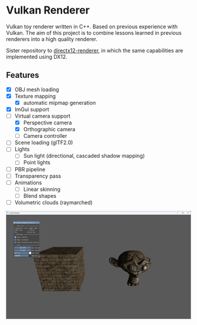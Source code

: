 # Vulkan Renderer

Vulkan toy renderer written in C++. Based on previous experience with Vulkan.
The aim of this project is to combine lessons learned in previous renderers into a high quality renderer.

Sister repository to [directx12-renderer](https://github.com/nemjit001/directx12-renderer), in which the same capabilities are implemented using DX12.

## Features

- [X] OBJ mesh loading
- [X] Texture mapping
	- [X] automatic mipmap generation
- [X] ImGui support
- [ ] Virtual camera support
	- [X] Perspective camera
	- [X] Orthographic camera
	- [ ] Camera controller
- [ ] Scene loading (glTF2.0)
- [ ] Lights
	- [ ] Sun light (directional, cascaded shadow mapping)
	- [ ] Point lights
- [ ] PBR pipeline
- [ ] Transparency pass
- [ ] Animations
	- [ ] Linear skinning
	- [ ] Blend shapes
- [ ] Volumetric clouds (raymarched)

![A sample image that was rendered using Vulkan renderer](render_sample.png?raw=true "Render Sample")
